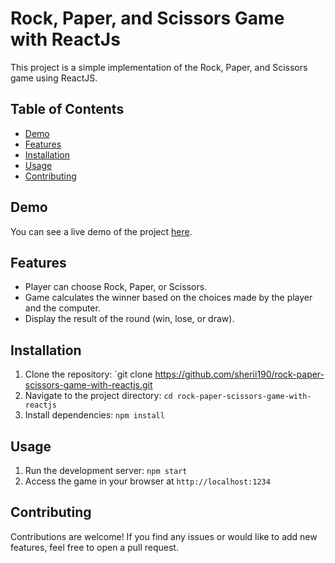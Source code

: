 # Rock, Paper, and Scissors Game with ReactJs

This project is a simple implementation of the Rock, Paper, and Scissors game using ReactJS.

## Table of Contents

- [Demo](#demo)
- [Features](#features)
- [Installation](#installation)
- [Usage](#usage)
- [Contributing](#contributing)

## Demo

You can see a live demo of the project [here](https://rock-paper-scissors-sherri190.netlify.app/).

## Features

- Player can choose Rock, Paper, or Scissors.
- Game calculates the winner based on the choices made by the player and the computer.
- Display the result of the round (win, lose, or draw).

## Installation 

1. Clone the repository: `git clone https://github.com/sherii190/rock-paper-scissors-game-with-reactjs.git
2. Navigate to the project directory: `cd rock-paper-scissors-game-with-reactjs`
3. Install dependencies: `npm install`

## Usage

1. Run the development server: `npm start`
2. Access the game in your browser at `http://localhost:1234`

## Contributing 

Contributions are welcome! If you find any issues or would like to add new features, feel free to open a pull request.
